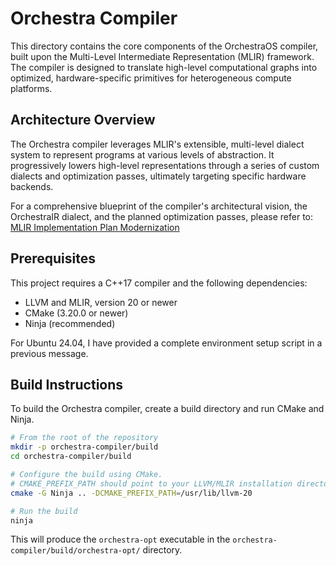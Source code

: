 # Orchestra Compiler

This directory contains the core components of the OrchestraOS compiler, built upon the Multi-Level Intermediate Representation (MLIR) framework. The compiler is designed to translate high-level computational graphs into optimized, hardware-specific primitives for heterogeneous compute platforms.

## Architecture Overview

The Orchestra compiler leverages MLIR's extensible, multi-level dialect system to represent programs at various levels of abstraction. It progressively lowers high-level representations through a series of custom dialects and optimization passes, ultimately targeting specific hardware backends.

For a comprehensive blueprint of the compiler's architectural vision, the OrchestraIR dialect, and the planned optimization passes, please refer to: [MLIR Implementation Plan Modernization](../../docs/architecture/mlir-implementation-plan.md)

## Prerequisites

This project requires a C++17 compiler and the following dependencies:
- LLVM and MLIR, version 20 or newer
- CMake (3.20.0 or newer)
- Ninja (recommended)

For Ubuntu 24.04, I have provided a complete environment setup script in a previous message.

## Build Instructions

To build the Orchestra compiler, create a build directory and run CMake and Ninja.

```bash
# From the root of the repository
mkdir -p orchestra-compiler/build
cd orchestra-compiler/build

# Configure the build using CMake.
# CMAKE_PREFIX_PATH should point to your LLVM/MLIR installation directory.
cmake -G Ninja .. -DCMAKE_PREFIX_PATH=/usr/lib/llvm-20

# Run the build
ninja
```

This will produce the `orchestra-opt` executable in the `orchestra-compiler/build/orchestra-opt/` directory.